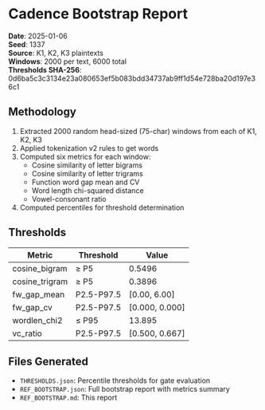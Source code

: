 # Cadence Bootstrap Report

**Date**: 2025-01-06  
**Seed**: 1337  
**Source**: K1, K2, K3 plaintexts  
**Windows**: 2000 per text, 6000 total  
**Thresholds SHA-256**: 0d6ba5c3c3134e23a080653ef5b083bdd34737ab9ff1d54e728ba20d197e36c1

## Methodology

1. Extracted 2000 random head-sized (75-char) windows from each of K1, K2, K3
2. Applied tokenization v2 rules to get words
3. Computed six metrics for each window:
   - Cosine similarity of letter bigrams
   - Cosine similarity of letter trigrams
   - Function word gap mean and CV
   - Word length chi-squared distance
   - Vowel-consonant ratio
4. Computed percentiles for threshold determination

## Thresholds

| Metric | Threshold | Value |
|--------|-----------|-------|
| cosine_bigram | ≥ P5 | 0.5496 |
| cosine_trigram | ≥ P5 | 0.3896 |
| fw_gap_mean | P2.5-P97.5 | [0.00, 6.00] |
| fw_gap_cv | P2.5-P97.5 | [0.000, 0.000] |
| wordlen_chi2 | ≤ P95 | 13.895 |
| vc_ratio | P2.5-P97.5 | [0.500, 0.667] |

## Files Generated

- `THRESHOLDS.json`: Percentile thresholds for gate evaluation
- `REF_BOOTSTRAP.json`: Full bootstrap report with metrics summary
- `REF_BOOTSTRAP.md`: This report
